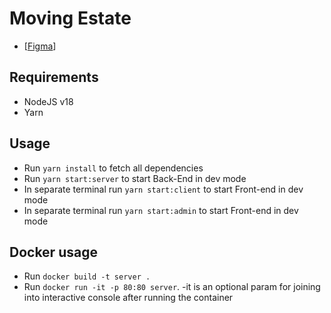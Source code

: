 # Moving Estate
* [[Figma](https://www.figma.com/file/etjqKd2owOjZVh6O5ZGmha/Moving-Estate)]

## Requirements
* NodeJS v18
* Yarn

## Usage
* Run `yarn install` to fetch all dependencies
* Run `yarn start:server` to start Back-End in dev mode
* In separate terminal run `yarn start:client` to start Front-end in dev mode
* In separate terminal run `yarn start:admin` to start Front-end in dev mode

## Docker usage
* Run `docker build -t server .`
* Run `docker run -it -p 80:80 server`. -it is an optional param for joining into interactive console after running the container
